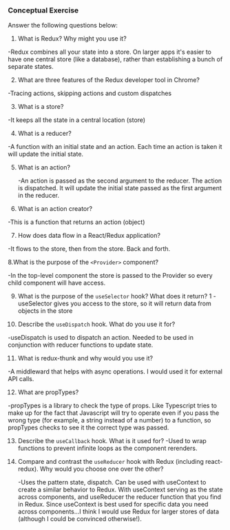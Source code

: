### Conceptual Exercise

Answer the following questions below:

1. What is Redux? Why might you use it?
 
-Redux combines all your state into a store.  On larger apps it's easier to have one central store (like a database), rather than
  establishing a bunch of separate states.

2. What are three features of the Redux developer tool in Chrome?

  -Tracing actions, skipping actions and custom dispatches

3. What is a store?

  -It keeps all the state in a central location (store)

4. What is a reducer?

  -A function with an initial state and an action.  Each time an action is taken it will update the initial state.

5. What is an action?

    -An action is passed as the second argument to the reducer.  The action is dispatched.  It will update the initial state passed as the first argument in the reducer. 

6. What is an action creator?

 -This is a function that returns an action (object)

7. How does data flow in a React/Redux application?

  -It flows to the store, then from the store.  Back and forth.  

8.What is the purpose of the `<Provider>` component?

   -In the top-level component the store is passed to the Provider so every child component will have access.
   
9. What is the purpose of the `useSelector` hook? What does it return?
1
  -useSelector gives you access to the store, so it will return data from objects in the store 

10. Describe the `useDispatch` hook. What do you use it for?

  -useDispatch is used to dispatch an action.  Needed to be used in conjunction with reducer functions to update state.

11. What is redux-thunk and why would you use it?

  -A middleward that helps with async operations.  I would used it for external API calls.

12. What are propTypes?

-propTypes is a library to check the type of props.  Like Typescript tries to make up for the fact that Javascript will try to operate even if you pass the wrong type (for example, a string instead of a number) to a function, so propTypes checks to see it the correct type was passed. 

13. Describe the `useCallback` hook.  What is it used for?
  -Used to wrap functions to prevent infinite loops as the component rerenders.

14. Compare and contrast the `useReducer` hook with Redux (including react-redux).  Why would you choose one over the other?

     -Uses the pattern state, dispatch.  Can be used with useContext to create a similar behavior to Redux.  With useContext serving as the state across components, and useReducer the reducer function that you find in Redux.  Since useContext is best used for specific data you need across components...I think I would use Redux for larger stores of data (although I could be convinced otherwise!).   
